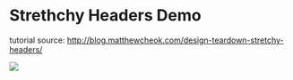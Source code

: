 #  Strethchy Headers Demo

tutorial source: http://blog.matthewcheok.com/design-teardown-stretchy-headers/

![](https://github.com/dan12411/StretchyHeaders/blob/master/StretchyHeaders/final.gif)
